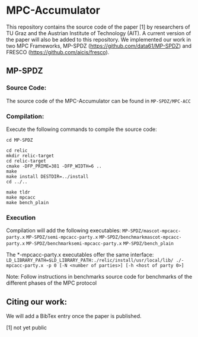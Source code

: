 # MPC-Accumulator

This repository contains the source code of the paper [1] by researchers of TU Graz and the Austrian Institute of Technology (AIT). A current version of the paper will also be added to this repository. We implemented our work in two MPC Frameworks, MP-SPDZ (https://github.com/data61/MP-SPDZ) and FRESCO (https://github.com/aicis/fresco).

## MP-SPDZ

### Source Code:
The source code of the MPC-Accumulator can be found in `MP-SPDZ/MPC-ACC`

### Compilation:
Execute the following commands to compile the source code:
```
cd MP-SPDZ

cd relic
mkdir relic-target
cd relic-target
cmake -DFP_PRIME=381 -DFP_WIDTH=6 ..
make
make install DESTDIR=../install
cd ../..

make tldr
make mpcacc
make bench_plain
```

### Execution
Compilation will add the following executables:
`MP-SPDZ/mascot-mpcacc-party.x`
`MP-SPDZ/semi-mpcacc-party.x`
`MP-SPDZ/benchmarkmascot-mpcacc-party.x`
`MP-SPDZ/benchmarksemi-mpcacc-party.x`
`MP-SPDZ/bench_plain`

The *-mpcacc-party.x executables offer the same interface:
`LD_LIBRARY_PATH=$LD_LIBRARY_PATH:./relic/install/usr/local/lib/ ./-mpcacc-party.x -p 0 [-N <number of parties>] [-h <host of party 0>]`

Note: Follow instructions in benchmarks source code for benchmarks of the different phases of the MPC protocol

## Citing our work:
We will add a BibTex entry once the paper is published.


[1] not yet public
